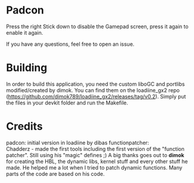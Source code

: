# Padcon
Press the right Stick down to disable the Gamepad screen, press it again to enable it again.

If you have any questions, feel free to open an issue.

# Building
In order to build this application, you need the custom liboGC and portlibs modified/created by dimok. You can find them on the loadiine_gx2 repo (https://github.com/dimok789/loadiine_gx2/releases/tag/v0.2). Simply put the files in your devkit folder and run the Makefile. 

# Credits
padcon: initial version in loadiine by dibas
functionpatcher:  
Chadderz - made the first tools including the first version of the "function patcher". Still using his "magic" defines ;)
A big thanks goes out to <b>dimok</b> for creating the HBL, the dynamic libs, kernel stuff and every other stuff he made. He helped me a lot when I tried to patch dynamic functions. Many parts of the code are based on his code.

